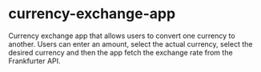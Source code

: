 # currency-exchange-app
Currency exchange app that allows users to convert one currency to another. 
Users can enter an amount, select the actual currency, select the desired currency and then the app fetch the exchange rate from the Frankfurter API.
